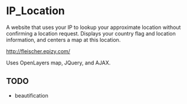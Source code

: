 # IP_Location
A website that uses your IP to lookup your approximate location without confirming a location request.
Displays your country flag and location information, and centers a map at this location.

http://fleischer.epizy.com/

Uses OpenLayers map, JQuery, and AJAX.

## TODO
- beautification
